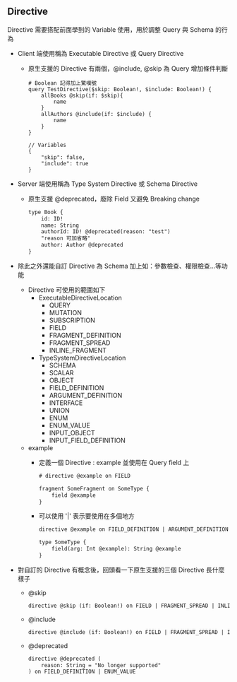 ## Directive

Directive 需要搭配前面學到的 Variable 使用，用於調整 Query 與 Schema 的行為

- Client 端使用稱為 Executable Directive 或 Query Directive
    -  原生支援的 Directive 有兩個，@include, @skip 為 Query 增加條件判斷

        ```
        # Boolean 記得加上驚嘆號
        query TestDirective($skip: Boolean!, $include: Boolean!) {
            allBooks @skip(if: $skip){
                name
            }
            allAuthors @include(if: $include) {
                name
            }
        }
        ```

        ```
        // Variables
        {
            "skip": false,
            "include": true
        }
        ```

- Server 端使用稱為 Type System Directive 或 Schema Directive
    - 原生支援 @deprecated，廢除 Field 又避免 Breaking change

        ```txt
        type Book {
            id: ID!
            name: String
            authorId: ID! @deprecated(reason: "test")
            "reason 可加省略"
            author: Author @deprecated
        }
        ```

- 除此之外還能自訂 Directive 為 Schema 加上如：參數檢查、權限檢查...等功能
    - Directive 可使用的範圍如下
        - ExecutableDirectiveLocation
            - QUERY
            - MUTATION
            - SUBSCRIPTION
            - FIELD
            - FRAGMENT_DEFINITION
            - FRAGMENT_SPREAD
            - INLINE_FRAGMENT
        - TypeSystemDirectiveLocation
            - SCHEMA
            - SCALAR
            - OBJECT
            - FIELD_DEFINITION
            - ARGUMENT_DEFINITION
            - INTERFACE
            - UNION
            - ENUM
            - ENUM_VALUE
            - INPUT_OBJECT
            - INPUT_FIELD_DEFINITION
    - example
        - 定義一個 Directive : example 並使用在 Query field 上

            ```txt
            # directive @example on FIELD

            fragment SomeFragment on SomeType {
                field @example
            }
            ```

        - 可以使用 '|' 表示要使用在多個地方

            ```txt
            directive @example on FIELD_DEFINITION | ARGUMENT_DEFINITION

            type SomeType {
                field(arg: Int @example): String @example
            }
            ```

- 對自訂的 Directive 有概念後，回頭看一下原生支援的三個 Directive 長什麼樣子
    - @skip

        ```txt
        directive @skip (if: Boolean!) on FIELD | FRAGMENT_SPREAD | INLINE_FRAGMENT
        ```

    - @include

        ```txt
        directive @include (if: Boolean!) on FIELD | FRAGMENT_SPREAD | INLINE_FRAGMENT
        ```

    - @deprecated

        ```txt
        directive @deprecated (
            reason: String = "No longer supported"
        ) on FIELD_DEFINITION | ENUM_VALUE
        ```
